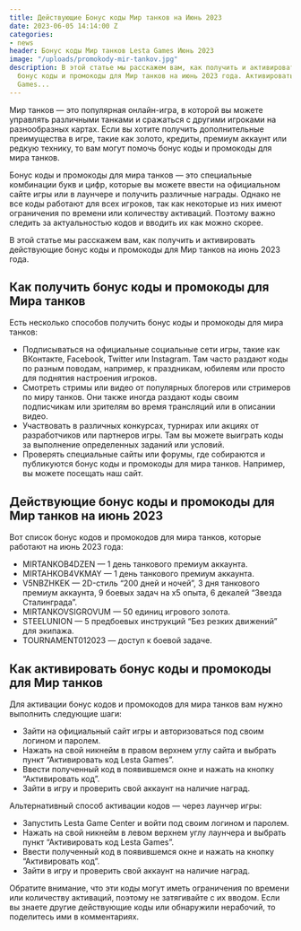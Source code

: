 ```yaml
---
title: Действующие Бонус коды Мир танков на Июнь 2023
date: 2023-06-05 14:14:00 Z
categories:
- news
header: Бонус коды Мир танков Lesta Games Июнь 2023
image: "/uploads/promokody-mir-tankov.jpg"
description: В этой статье мы расскажем вам, как получить и активировать действующие
  бонус коды и промокоды для Мир танков на июнь 2023 года. Активировать код Lesta
  Games...
---
```


Мир танков — это популярная онлайн-игра, в которой вы можете управлять различными танками и сражаться с другими игроками на разнообразных картах. Если вы хотите получить дополнительные преимущества в игре, такие как золото, кредиты, премиум аккаунт или редкую технику, то вам могут помочь бонус коды и промокоды для мира танков.

Бонус коды и промокоды для мира танков — это специальные комбинации букв и цифр, которые вы можете ввести на официальном сайте игры или в лаунчере и получить различные награды. Однако не все коды работают для всех игроков, так как некоторые из них имеют ограничения по времени или количеству активаций. Поэтому важно следить за актуальностью кодов и вводить их как можно скорее.

В этой статье мы расскажем вам, как получить и активировать действующие бонус коды и промокоды для Мир танков на июнь 2023 года.

Как получить бонус коды и промокоды для Мира танков
---------------------------------------------------

Есть несколько способов получить бонус коды и промокоды для мира танков:

*   Подписываться на официальные социальные сети игры, такие как ВКонтакте, Facebook, Twitter или Instagram. Там часто раздают коды по разным поводам, например, к праздникам, юбилеям или просто для поднятия настроения игроков.
*   Смотреть стримы или видео от популярных блогеров или стримеров по миру танков. Они также иногда раздают коды своим подписчикам или зрителям во время трансляций или в описании видео.
*   Участвовать в различных конкурсах, турнирах или акциях от разработчиков или партнеров игры. Там вы можете выиграть коды за выполнение определенных заданий или условий.
*   Проверять специальные сайты или форумы, где собираются и публикуются бонус коды и промокоды для мира танков. Например, вы можете посещать наш сайт.

Действующие бонус коды и промокоды для Мир танков на июнь 2023
--------------------------------------------------------------

Вот список бонус кодов и промокодов для мира танков, которые работают на июнь 2023 года:

*   MIRTANKOB4DZEN — 1 день танкового премиум аккаунта.
*   MIRTAHKOB4VKMAY — 1 день танкового премиум аккаунта.
*   V5NBZHKEK — 2D-стиль “200 дней и ночей”, 3 дня танкового премиум аккаунта, 9 боевых задач на x5 опыта, 6 декалей “Звезда Сталинграда”.
*   MIRTANKOVSIGROVUM — 50 единиц игрового золота.
*   STEELUNION — 5 предбоевых инструкций “Без резких движений” для экипажа.
*   TOURNAMENT012023 — доступ к боевой задаче.

Как активировать бонус коды и промокоды для Мир танков
------------------------------------------------------

Для активации бонус кодов и промокодов для мира танков вам нужно выполнить следующие шаги:

*   Зайти на официальный сайт игры и авторизоваться под своим логином и паролем.
*   Нажать на свой никнейм в правом верхнем углу сайта и выбрать пункт “Активировать код Lesta Games”.
*   Ввести полученный код в появившемся окне и нажать на кнопку “Активировать код”.
*   Зайти в игру и проверить свой аккаунт на наличие наград.

Альтернативный способ активации кодов — через лаунчер игры:

*   Запустить Lesta Game Center и войти под своим логином и паролем.
*   Нажать на свой никнейм в левом верхнем углу лаунчера и выбрать пункт “Активировать код Lesta Games”.
*   Ввести полученный код в появившемся окне и нажать на кнопку “Активировать код”.
*   Зайти в игру и проверить свой аккаунт на наличие наград.

Обратите внимание, что эти коды могут иметь ограничения по времени или количеству активаций, поэтому не затягивайте с их вводом. Если вы знаете другие действующие коды или обнаружили нерабочий, то поделитесь ими в комментариях.
